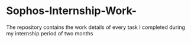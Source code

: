 # Sophos-Internship-Work-
The repository contains the work details of every task I completed during my internship period of two months
